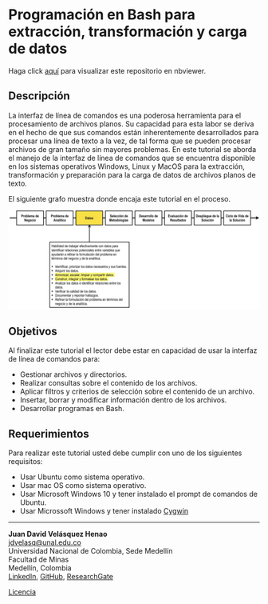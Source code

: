 # Programación en Bash para extracción, transformación y carga de datos

Haga click [aquí](http://nbviewer.jupyter.org/github/jdvelasq/bash-for-analytics/tree/master/)
para visualizar este repositorio en nbviewer.


## Descripción

La interfaz de línea de comandos es una poderosa herramienta para el procesamiento
de archivos planos. Su capacidad para esta labor se deriva en el hecho de que
sus comandos están inherentemente desarrollados para procesar una línea de texto
a la vez, de tal forma que se pueden procesar archivos de gran tamaño sin mayores
problemas. En este tutorial se aborda el manejo de la interfaz de línea de comandos 
que se encuentra disponible en los sistemas operativos Windows, Linux y MacOS para 
la extracción, transformación y preparación para la carga de datos de archivos planos 
de texto.

El siguiente grafo muestra donde encaja este tutorial en el proceso.

![readme-bash.jpg](images/readme-bash.jpg)

## Objetivos

Al finalizar este tutorial el lector debe estar en capacidad de usar
la interfaz de línea de comandos para:

* Gestionar archivos y directorios.
* Realizar consultas sobre el contenido de los archivos.
* Aplicar filtros y criterios de selección sobre el contenido de un archivo.  
* Insertar, borrar y modificar información dentro de los archivos.
* Desarrollar programas en Bash.


## Requerimientos

Para realizar este tutorial usted debe cumplir con uno de los siguientes
requisitos:

* Usar Ubuntu como sistema operativo.
* Usar mac OS como sistema operativo.
* Usar Microsoft Windows 10 y tener instalado el prompt de comandos de Ubuntu.
* Usar Microssoft Windows y tener instalado [Cygwin](http://www.cygwin.com)




---

**Juan David Velásquez Henao**    
jdvelasq@unal.edu.co  
Universidad Nacional de Colombia, Sede Medellín  
Facultad de Minas  
Medellín, Colombia  
[LinkedIn](https://co.linkedin.com/in/juan-david-velásquez-henao-94078979), [GitHub](https://github.com/jdvelasq), [ResearchGate](https://www.researchgate.net/profile/Juan_Velasquez8)


[Licencia](https://github.com/jdvelasq/bash-for-analytics/tree/master/LICENSE)
